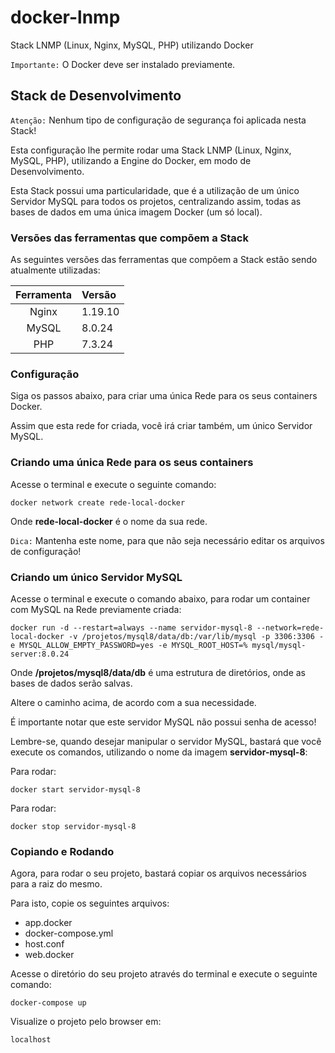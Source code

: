 # docker-lnmp
Stack LNMP (Linux, Nginx, MySQL, PHP) utilizando Docker

`Importante:` O Docker deve ser instalado previamente.


## Stack de Desenvolvimento

`Atenção:` Nenhum tipo de configuração de segurança foi aplicada nesta Stack!

Esta configuração lhe permite rodar uma Stack LNMP (Linux, Nginx, MySQL, PHP), utilizando a Engine do Docker, em modo de Desenvolvimento.

Esta Stack possui uma particularidade, que é a utilização de um único Servidor MySQL para todos os projetos, centralizando assim, todas as bases de dados em uma única imagem Docker (um só local).


### Versões das ferramentas que compõem a Stack

As seguintes versões das ferramentas que compõem a Stack estão sendo atualmente utilizadas:

| Ferramenta | Versão  |
|:----------:|:--------|
| Nginx      | 1.19.10 |
| MySQL      | 8.0.24  |
| PHP        | 7.3.24  |


### Configuração

Siga os passos abaixo, para criar uma única Rede para os seus containers Docker.

Assim que esta rede for criada, você irá criar também, um único Servidor MySQL.


### Criando uma única Rede para os seus containers

Acesse o terminal e execute o seguinte comando:

    docker network create rede-local-docker

Onde **rede-local-docker** é o nome da sua rede.

`Dica:` Mantenha este nome, para que não seja necessário editar os arquivos de configuração!


### Criando um único Servidor MySQL

Acesse o terminal e execute o comando abaixo, para rodar um container com MySQL na Rede previamente criada:

    docker run -d --restart=always --name servidor-mysql-8 --network=rede-local-docker -v /projetos/mysql8/data/db:/var/lib/mysql -p 3306:3306 -e MYSQL_ALLOW_EMPTY_PASSWORD=yes -e MYSQL_ROOT_HOST=% mysql/mysql-server:8.0.24

Onde **/projetos/mysql8/data/db** é uma estrutura de diretórios, onde as bases de dados serão salvas.

Altere o caminho acima, de acordo com a sua necessidade.

É importante notar que este servidor MySQL não possui senha de acesso!

Lembre-se, quando desejar manipular o servidor MySQL, bastará que você execute os comandos, utilizando o nome da imagem **servidor-mysql-8**:

Para rodar:

    docker start servidor-mysql-8

Para rodar:

    docker stop servidor-mysql-8


### Copiando e Rodando

Agora, para rodar o seu projeto, bastará copiar os arquivos necessários para a raiz do mesmo.

Para isto, copie os seguintes arquivos:
- app.docker
- docker-compose.yml
- host.conf
- web.docker

Acesse o diretório do seu projeto através do terminal e execute o seguinte comando:

    docker-compose up

Visualize o projeto pelo browser em:

    localhost
